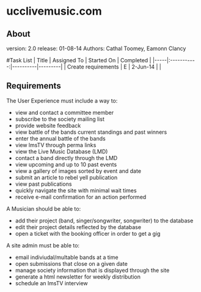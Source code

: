ucclivemusic.com
============
About
------------
version: 2.0
release: 01-08-14
Authors: Cathal Toomey, Eamonn Clancy

#Task List
| Title | Assigned To | Started On | Completed |
|-----|:-----------:|----------|---------|
| Create requirements | E | 2-Jun-14 | |

Requirements
------------
The User Experience must include a way to:
- view and contact a committee member
- subscribe to the society mailing list
- provide website feedback
- view battle of the bands current standings and past winners
- enter the annual battle of the bands
- view lmsTV through perma links
- view the Live Music Database (LMD)
- contact a band directly through the LMD
- view upcoming and up to 10 past events
- view a gallery of images sorted by event and date
- submit an article to rebel yell publication
- view past publications
- quickly navigate the site with minimal wait times
- receive e-mail confirmation for an action performed

A Musician should be able to:
- add their project (band, singer/songwriter, songwriter) to the database
- edit their project details reflected by the database
- open a ticket with the booking officer in order to get a gig

A site admin must be able to:
- email indiviudal/multable bands at a time
- open submissions that close on a given date
- manage society information that is displayed through the site
- generate a html newsletter for weekly distribution
- schedule an lmsTV interview